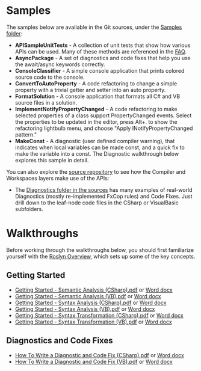 # Samples

The samples below are available in the Git sources, under the [Samples folder](https://github.com/dotnet/roslyn/tree/master/src/Samples): 
* **APISampleUnitTests** - A collection of unit tests that show how various APIs can be used. Many of these methods are referenced in the [FAQ](https://github.com/dotnet/roslyn/wiki/FAQ). 
* **AsyncPackage** - A set of diagnostics and code fixes that help you use the await/async keywords correctly. 
* **ConsoleClassifier** - A simple console application that prints colored source code to the console. 
* **ConvertToAutoProperty** - A code refactoring to change a simple property with a trivial getter and setter into an auto property. 
* **FormatSolution** - A console application that formats all C# and VB source files in a solution. 
* **ImplementNotifyPropertyChanged** - A code refactoring to make selected properties of a class support PropertyChanged events. Select the properties to be updated in the editor, press Alt+. to show the refactoring lightbulb menu, and choose "Apply INotifyPropertyChanged pattern." 
* **MakeConst** - A diagnostic (user defined compiler warning), that indicates when local variables can be made const, and a quick fix to make the variable into a const. The Diagnostic walkthrough below explores this sample in detail.

You can also explore the [source repository](https://github.com/dotnet/roslyn/tree/master/src) to see how the Compiler and Workspaces layers make use of the APIs: 
* The [Diagnostics folder in the sources](https://github.com/dotnet/roslyn/tree/master/src/Diagnostics) has many examples of real-world Diagnostics (mostly re-implemented FxCop rules) and Code Fixes. Just drill down to the leaf-node code files in the CSharp or VisualBasic subfolders.

# Walkthroughs
Before working through the walkthroughs below, you should first familiarize yourself with the [Roslyn Overview](https://github.com/dotnet/roslyn/wiki/Roslyn-Overview), which sets up some of the key concepts.

## Getting Started
* [Getting Started - Semantic Analysis (CSharp).pdf](../blob/master/docs/samples/csharp-semantic.pdf) or [Word docx](../blob/master/docs/samples/csharp-semantic.docx)
* [Getting Started - Semantic Analysis (VB).pdf](../blob/master/docs/samples/vb-semantic.pdf) or [Word docx](../blob/master/docs/samples/vb-semantic.docx)
* [Getting Started - Syntax Analysis (CSharp).pdf](../blob/master/docs/samples/csharp-syntax.pdf) or [Word docx](../blob/master/docs/samples/csharp-syntax.docx)
* [Getting Started - Syntax Analysis (VB).pdf](../blob/master/docs/samples/vb-syntax.pdf) or [Word docx](../blob/master/docs/samples/vb-syntax.docx)
* [Getting Started - Syntax Transformation (CSharp).pdf](../blob/master/docs/samples/csharp-syntax-transform.pdf) or [Word docx](../blob/master/docs/samples/csharp-syntax-transform.docx)
* [Getting Started - Syntax Transformation (VB).pdf](../blob/master/docs/samples/vb-syntax-transform.pdf) or [Word docx](../blob/master/docs/samples/vb-syntax-transform.docx)

## Diagnostics and Code Fixes
* [How To Write a Diagnostic and Code Fix (CSharp).pdf](../blob/master/docs/samples/csharp-diag.pdf) or [Word docx](../blob/master/docs/samples/csharp-diag.docx)
* [How To Write a Diagnostic and Code Fix (VB).pdf](../blob/master/docs/samples/vb-diag.pdf) or [Word docx](../blob/master/docs/samples/vb-diag.docx)

